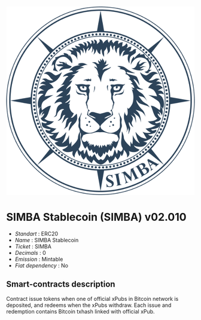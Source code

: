 ![SIMBA](logo.png "AKAI")

# SIMBA Stablecoin (SIMBA) v02.010

* _Standart_       	  : ERC20
* _Name_              : SIMBA Stablecoin
* _Ticket_		        : SIMBA
* _Decimals_       	  : 0
* _Emission_       	  : Mintable
* _Fiat dependency_   : No



## Smart-contracts description

Contract issue tokens when one of official xPubs in Bitcoin network is deposited, and redeems when the xPubs withdraw. 
Each issue and redemption contains Bitcoin txhash linked with official xPub.  
